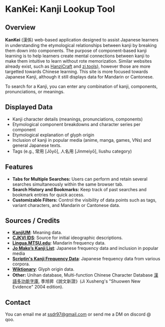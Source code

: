 # KanKei: Kanji Lookup Tool

## Overview
**KanKei** (漢係) web-based application designed to assist Japanese learners in understanding the etymological relationships between kanji by breaking them down into components. The purpose of component-based kanji learning is to help learners create mental connections between kanji to make them intuitive to learn without rote memorization. Similar websites already exist, such as [HanziCraft](https://hanzicraft.com/) and [zi.tools](https://zi.tools/)), however those are more targetted towards Chinese learning. This site is more focused towards Japanese Kanji, although it still displays data for Mandarin or Cantonese.

To search for a Kanji, you can enter any combination of kanji, components, pronunciations, or meanings. 

## Displayed Data
- Kanji character details (meanings, pronunciations, components)
- Etymological component breakdowns and character series per component
- Etymological explanation of glyph origin
- Inclusion of kanji in popular media (anime, manga, games, VNs) and general Japanese texts.
- Tags (e.g., 常用 [Jōyō], 人名用 [Jinmeiyō], liushu category)

## Features
- **Tabs for Multiple Searches:** Users can perform and retain several searches simultaneously within the same browser tab.
- **Search History and Bookmarks:** Keep track of past searches and bookmark entries for quick access.
- **Customizable Filters:** Control the visibility of data points such as tags, variant characters, and Mandarin or Cantonese data.

## Sources / Credits
- [**KanjiUM**](https://github.com/mifunetoshiro/kanjium): Meaning data.
- [**CJKVI IDS**](https://github.com/cjkvi/cjkvi-ids): Source for initial ideographic descriptions.
- [**Lingua.MTSU.edu**](https://lingua.mtsu.edu/chinese-computing/statistics/index.html): Mandarin frequency data.
- [**Jo Mako’s Kanji List**](https://sites.google.com/view/jo-mako/resources?authuser=0): Japanese frequency data and inclusion in popular media 
- [**Scriptin's Kanji Frequency Data**](https://scriptin.github.io/kanji-frequency/): Japanese frequency data from various corpora.
- [**Wiktionary**](https://en.wiktionary.org/wiki/Wiktionary:Main_Page): Glyph origin data.
- **Other:** Unihan database, Multi-function Chinese Character Database [漢語多功能字庫](https://humanum.arts.cuhk.edu.hk/Lexis/lexi-mf/), 季旭昇《說文新證》(Ji Xusheng's "Shuowen New Evidence" 2004 edition).

## Contact
You can email me at ssdr97@gmail.com or send me a DM on discord @ qoo.
